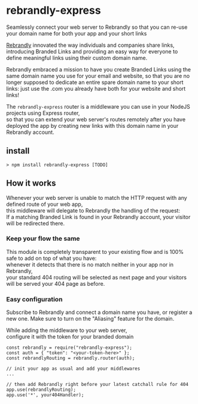 # rebrandly-express
Seamlessly connect your web server to Rebrandly so that you can re-use your domain name for both your app and your short links


[Rebrandly](https://rebrandly.com) innovated the way individuals and companies share links,  
introducing Branded Links and providing an easy way for everyone to define meaningful links using their custom domain name.

Rebrandly embraced a mission to have you create Branded Links using the same domain name you use for your email and website,
so that you are no longer supposed to dedicate an entire spare domain name to your short links:
just use the .com you already have both for your website and short links!

The `rebrandly-express` router is a middleware you can use in your NodeJS projects using Express router,  
so that you can extend your web server's routes remotely after you have deployed the app
by creating new links with this domain name in your Rebrandly account.

## install

```
> npm install rebrandly-express [TODO]
```

## How it works

Whenever your web server is unable to match the HTTP request with any defined route of your web app,  
this middleware will delegate to Rebrandly the handling of the request:  
If a matching Branded Link is found in your Rebrandly account, your visitor will be redirected there.

### Keep your flow the same
This module is completely transparent to your existing flow and is 100% safe to add on top of what you have:  
whenever it detects that there is no match neither in your app nor in Rebrandly,  
your standard 404 routing will be selected as next page and your visitors will be served your 404 page as before.

### Easy configuration
Subscribe to Rebrandly and connect a domain name you have, or register a new one.
Make sure to turn on the "Aliasing" feature for the domain.

While adding the middleware to your web server,  
configure it with the token for your branded domain

```
const rebrandly = require("rebrandly-express");
const auth = { "token": "<your-token-here>" };
const rebrandlyRouting = rebrandly.router(auth);

// init your app as usual and add your middlewares
...

// then add Rebrandly right before your latest catchall rule for 404
app.use(rebrandlyRouting);
app.use('*', your404Handler);

```
